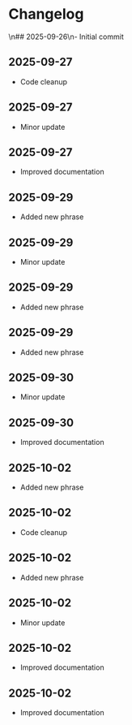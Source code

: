 # Changelog
\n## 2025-09-26\n- Initial commit

## 2025-09-27
- Code cleanup

## 2025-09-27
- Minor update

## 2025-09-27
- Improved documentation

## 2025-09-29
- Added new phrase

## 2025-09-29
- Minor update

## 2025-09-29
- Added new phrase

## 2025-09-29
- Added new phrase

## 2025-09-30
- Minor update

## 2025-09-30
- Improved documentation

## 2025-10-02
- Added new phrase

## 2025-10-02
- Code cleanup

## 2025-10-02
- Added new phrase

## 2025-10-02
- Minor update

## 2025-10-02
- Improved documentation

## 2025-10-02
- Improved documentation
